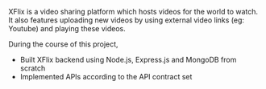 XFlix is a video sharing platform which hosts videos for the world to watch. It also features uploading new videos by using external video links (eg: Youtube) and playing these videos.

During the course of this project,
- Built XFlix backend using Node.js, Express.js and MongoDB from scratch
- Implemented APIs according to the API contract set
